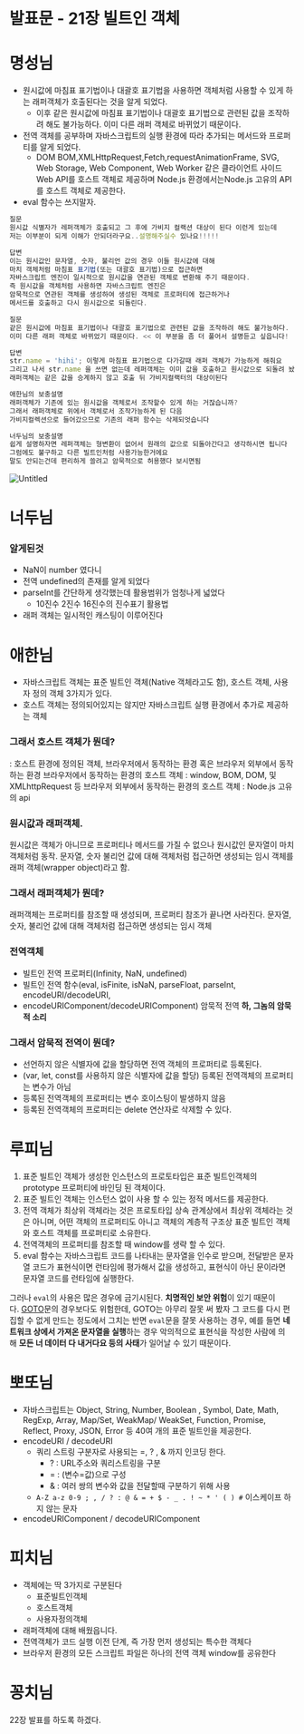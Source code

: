 # 발표문 - 21장 빌트인 객체

# 명성님

- 원시값에 마침표 표기법이나 대괄호 표기법을 사용하면 객체처럼 사용할 수 있게 하는 래퍼객체가 호출된다는 것을 알게 되었다.
    - 이후 같은 원시값에 마침표 표기법이나 대괄호 표기법으로 관련된 값을 조작하려 해도 불가능하다. 이미 다른 래퍼 객체로 바뀌었기 때문이다.
- 전역 객체를 공부하며 자바스크립트의 실행 환경에 따라 추가되는 메서드와 프로퍼티를 알게 되었다.
    - DOM BOM,XMLHttpRequest,Fetch,requestAnimationFrame, SVG, Web Storage, Web Component, Web Worker 같은 클라이언트 사이드 Web API를 호스트 객체로 제공하며 Node.js 환경에서는Node.js 고유의 API를 호스트 객체로 제공한다.
- eval 함수는 쓰지말자.

```jsx
질문
원시값 식별자가 레퍼객체가 호출되고 그 후에 가비지 컬랙션 대상이 된다 이런게 있는데
저는 이부분이 되게 이해가 안되더라구요..설명해주실수 있나요!!!!!

답변
이는 원시값인 문자열, 숫자, 불리언 값의 경우 이들 원시값에 대해
마치 객체처럼 마침표 표기법(또는 대괄호 표기법)으로 접근하면
자바스크립트 엔진이 일시적으로 원시값을 연관된 객체로 변환해 주기 때문이다.
즉 원시값을 객체처럼 사용하면 자바스크립트 엔진은
암묵적으로 연관된 객체를 생성하여 생성된 객체로 프로퍼티에 접근하거나
메서드를 호출하고 다시 원시값으로 되돌린다.
```

```jsx
질문
같은 원시값에 마침표 표기법이나 대괄호 표기법으로 관련된 값을 조작하려 해도 불가능하다.
이미 다른 래퍼 객체로 바뀌었기 때문이다. << 이 부분을 좀 더 풀어서 설명듣고 싶읍니다!

답변
str.name = 'hihi'; 이렇게 마침표 표기법으로 다가갈때 래퍼 객체가 가능하게 해줘요
그리고 나서 str.name 을 쓰면 없는데 레퍼객체는 이미 값을 호출하고 원시값으로 되돌려 놨어요
래퍼객체는 같은 값을 승계하지 않고 호출 뒤 가비지컬랙터의 대상이된다

애한님의 보충설명
래퍼객체가 기존에 있는 원시값을 객체로서 조작할수 있게 하는 거잖습니까?
그래서 래퍼객체로 위에서 객체로서 조작가능하게 된 다음
가비지컬렉션으로 들어갔으므로 기존의 래퍼 함수는 삭제되엇습니다

너두님의 보충설명
쉽게 설명하자면 레퍼객체는 형변환이 없어서 원래의 값으로 되돌아간다고 생각하시면 됩니다
그럼에도 불구하고 다른 빌트인처럼 사용가능한거에요
말도 안되는건데 편리하게 쓸려고 암묵적으로 허용했다 보시면됨
```

![Untitled](https://s3-us-west-2.amazonaws.com/secure.notion-static.com/bbb86488-ef93-4f50-8a20-03dffa48d645/Untitled.png)

# 너두님

### 알게된것

- NaN이 number 였다니
- 전역 undefined의 존재를 알게 되었다
- parseInt를 간단하게 생각했는데 활용범위가 엄청나게 넓었다
    - 10진수 2진수 16진수의 진수표기 활용법
- 래퍼 객체는 일시적인 캐스팅이 이루어진다

# 애한님

- 자바스크립트 객체는 표준 빌트인 객체(Native 객체라고도 함), 호스트 객체, 사용자 정의 객체 3가지가 있다.
- 호스트 객체는 정의되어있지는 않지만 자바스크립트 실행 환경에서 추가로 제공하는 객체

### 그래서 호스트 객체가 뭔데?

: 호스트 환경에 정의된 객체, 브라우저에서 동작하는 환경 혹은 브라우저 외부에서 동작하는 환경
브라우저에서 동작하는 환경의 호스트 객체 : window, BOM, DOM, 및 XMLhttpRequest 등
브라우저 외부에서 동작하는 환경의 호스트 객체 : Node.js 고유의 api

### 원시값과 래퍼객체.

원시값은 객체가 아니므로 프로퍼티나 메서드를 가질 수 없으나 원시값인 문자열이 마치 객체처럼 동작. 문자열, 숫자 불리언 값에 대해 객체처럼 접근하면 생성되는 임시 객체를 래퍼 객체(wrapper object)라고 함.

### 그래서 래퍼객체가 뭔데?

래퍼객체는 프로퍼티를 참조할 때 생성되며, 프로퍼티 참조가 끝나면 사라진다.
문자열, 숫자, 불리언 값에 대해 객체처럼 접근하면 생성되는 임시 객체

### 전역객체

- 빌트인 전역 프로퍼티(Infinity, NaN, undefined)
- 빌트인 전역 함수(eval, isFinite, isNaN, parseFloat, parseInt, encodeURI/decodeURI,
- encodeURIComponent/decodeURIComponent) 암묵적 전역
**하, 그놈의 암묵적 소리**

### 그래서 암묵적 전역이 뭔데?

- 선언하지 않은 식별자에 값을 할당하면 전역 객체의 프로퍼티로 등록된다.
- (var, let, const를 사용하지 않은 식별자에 값을 할당) 등록된 전역객체의 프로퍼티는 변수가 아님
- 등록된 전역객체의 프로퍼티는 변수 호이스팅이 발생하지 않음
- 등록된 전역객체의 프로퍼티는 delete 연산자로 삭제할 수 있다.

# 루피님

1. 표준 빌트인 객체가 생성한 인스턴스의 프로토타입은 표준 빌트인객체의 prototype 프로퍼티에 바인딩 된 객체이다.
2. 표준 빌트인 객체는 인스턴스 없이 사용 할 수 있는 정적 메서드를 제공한다.
3. 전역 객체가 최상위 객체라는 것은 프로토타입 상속 관계상에서 최상위 객체라는 것은 아니며, 어떤 객체의 프로퍼티도 아니고
객체의 계층적 구조상 표준 빌트인 객체와 호스트 객체를 프로퍼티로 소유한다.
4. 전역객체의 프로퍼티를 참조할 때 window를 생략 할 수 있다.
5. eval 함수는 자바스크립트 코드를 나타내는 문자열을 인수로 받으며, 전달받은 문자열 코드가 표현식이면 런타임에 평가해서 값을 생성하고,
표현식이 아닌 문이라면 문자열 코드를 런타임에 실행한다.

그러나 `eval`의 사용은 많은 경우에 금기시된다. **치명적인 보안 위험**이 있기 때문이다. [GOTO](https://namu.wiki/w/GOTO)문의 경우보다도 위험한데, GOTO는 아무리 잘못 써 봤자 그 코드를 다시 편집할 수 없게 만드는 정도에서 그치는 반면 `eval`문을 잘못 사용하는 경우, 예를 들면 **네트워크 상에서 가져온 문자열을 실행**하는 경우 악의적으로 표현식을 작성한 사람에 의해 **모든 너 데이터 다 내거다요 등의 사태**가 일어날 수 있기 때문이다.

# 뽀또님

- 자바스크립트는 Object, String, Number, Boolean , Symbol, Date, Math, RegExp, Array, Map/Set, WeakMap/ WeakSet, Function, Promise, Reflect, Proxy, JSON, Error 등 40여 개의 표준 빌트인을 제공한다.
- encodeURI / decodeURI
    - 쿼리 스트링 구분자로 사용되는 =, ? , & 까지 인코딩 한다.
        - ? : URL주소와 쿼리스트링을 구분
        - = : (변수=값)으로 구성
        - & : 여러 쌍의 변수와 값을 전달할때 구분하기 위해 사용
    - `A-Z a-z 0-9 ; , / ? : @ & = + $ - _ . ! ~ * ' ( ) #` 이스케이프 하지 않는 문자
- encodeURIComponent / decodeURIComponent

# 피치님

- 객체에는 딱 3가지로 구분된다
    - 표준빌트인객체
    - 호스트객체
    - 사용자정의객체
- 래퍼객체에 대해 배웠읍니다.
- 전역객체가 코드 실행 이전 단계, 즉 가장 먼저 생성되는 특수한 객체다
- 브라우저 환경의 모든 스크립트 파일은 하나의 전역 객체 window를 공유한다

# 꽁치님

22장 발표를 하도록 하겠다.
